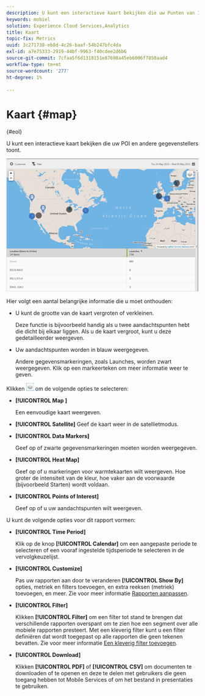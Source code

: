 ```yaml
---
description: U kunt een interactieve kaart bekijken die uw Punten van Interesse en andere gegevenstellers toont.
keywords: mobiel
solution: Experience Cloud Services,Analytics
title: Kaart
topic-fix: Metrics
uuid: 3c271738-eb8d-4c26-baaf-54b247bfc4da
exl-id: a7e75333-2919-44bf-9963-f40cdee2d6b6
source-git-commit: 7cfaa5f6d1318151e87698a45eb6006f7850aad4
workflow-type: tm+mt
source-wordcount: '277'
ht-degree: 1%

---
```


# Kaart {#map}

{#eol}

U kunt een interactieve kaart bekijken die uw POI en andere gegevenstellers toont.

![](assets/map.png)

Hier volgt een aantal belangrijke informatie die u moet onthouden:

* U kunt de grootte van de kaart vergroten of verkleinen.

   Deze functie is bijvoorbeeld handig als u twee aandachtspunten hebt die dicht bij elkaar liggen. Als u de kaart vergroot, kunt u deze gedetailleerder weergeven.
* Uw aandachtspunten worden in blauw weergegeven.

   Andere gegevensmarkeringen, zoals Launches, worden zwart weergegeven. Klik op een markeerteken om meer informatie weer te geven.

Klikken ![lagen](assets/map_layers.png) om de volgende opties te selecteren:

* **[!UICONTROL Map ]**

   Een eenvoudige kaart weergeven.

* **[!UICONTROL Satellite]**
Geef de kaart weer in de satellietmodus.

* **[!UICONTROL Data Markers]**

   Geef op of zwarte gegevensmarkeringen moeten worden weergegeven.

* **[!UICONTROL Heat Map]**

   Geef op of u markeringen voor warmtekaarten wilt weergeven. Hoe groter de intensiteit van de kleur, hoe vaker aan de voorwaarde (bijvoorbeeld Starten) wordt voldaan.

* **[!UICONTROL Points of Interest]**

   Geef op of u uw aandachtspunten wilt weergeven.

U kunt de volgende opties voor dit rapport vormen:

* **[!UICONTROL Time Period]**

   Klik op de knop **[!UICONTROL Calendar]** om een aangepaste periode te selecteren of een vooraf ingestelde tijdsperiode te selecteren in de vervolgkeuzelijst.

* **[!UICONTROL Customize]**

   Pas uw rapporten aan door te veranderen **[!UICONTROL Show By]** opties, metriek en filters toevoegen, en extra reeksen (metriek) toevoegen, en meer. Zie voor meer informatie [Rapporten aanpassen](/help/using/usage/reports-customize/t-reports-customize.md).

* **[!UICONTROL Filter]**

   Klikken **[!UICONTROL Filter]** om een filter tot stand te brengen dat verschillende rapporten overspant om te zien hoe een segment over alle mobiele rapporten presteert. Met een kleverig filter kunt u een filter definiëren dat wordt toegepast op alle rapporten die geen tekenen bevatten. Zie voor meer informatie [Een kleverig filter toevoegen](/help/using/usage/reports-customize/t-sticky-filter.md).

* **[!UICONTROL Download]**

   Klikken **[!UICONTROL PDF]** of **[!UICONTROL CSV]** om documenten te downloaden of te openen en deze te delen met gebruikers die geen toegang hebben tot Mobile Services of om het bestand in presentaties te gebruiken.
